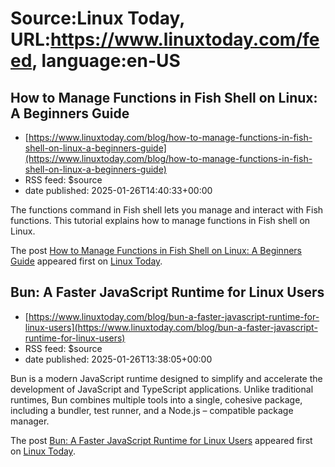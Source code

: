 # Source:Linux Today, URL:https://www.linuxtoday.com/feed, language:en-US

## How to Manage Functions in Fish Shell on Linux: A Beginners Guide
 - [https://www.linuxtoday.com/blog/how-to-manage-functions-in-fish-shell-on-linux-a-beginners-guide](https://www.linuxtoday.com/blog/how-to-manage-functions-in-fish-shell-on-linux-a-beginners-guide)
 - RSS feed: $source
 - date published: 2025-01-26T14:40:33+00:00

<p>The functions command in Fish shell lets you manage and interact with Fish functions. This tutorial explains how to manage functions in Fish shell on Linux.</p>
<p>The post <a href="https://www.linuxtoday.com/blog/how-to-manage-functions-in-fish-shell-on-linux-a-beginners-guide/">How to Manage Functions in Fish Shell on Linux: A Beginners Guide</a> appeared first on <a href="https://www.linuxtoday.com">Linux Today</a>.</p>

## Bun: A Faster JavaScript Runtime for Linux Users
 - [https://www.linuxtoday.com/blog/bun-a-faster-javascript-runtime-for-linux-users](https://www.linuxtoday.com/blog/bun-a-faster-javascript-runtime-for-linux-users)
 - RSS feed: $source
 - date published: 2025-01-26T13:38:05+00:00

<p>Bun is a modern JavaScript runtime designed to simplify and accelerate the development of JavaScript and TypeScript applications. Unlike traditional runtimes, Bun combines multiple tools into a single, cohesive package, including a bundler, test runner, and a Node.js – compatible package manager.</p>
<p>The post <a href="https://www.linuxtoday.com/blog/bun-a-faster-javascript-runtime-for-linux-users/">Bun: A Faster JavaScript Runtime for Linux Users</a> appeared first on <a href="https://www.linuxtoday.com">Linux Today</a>.</p>


